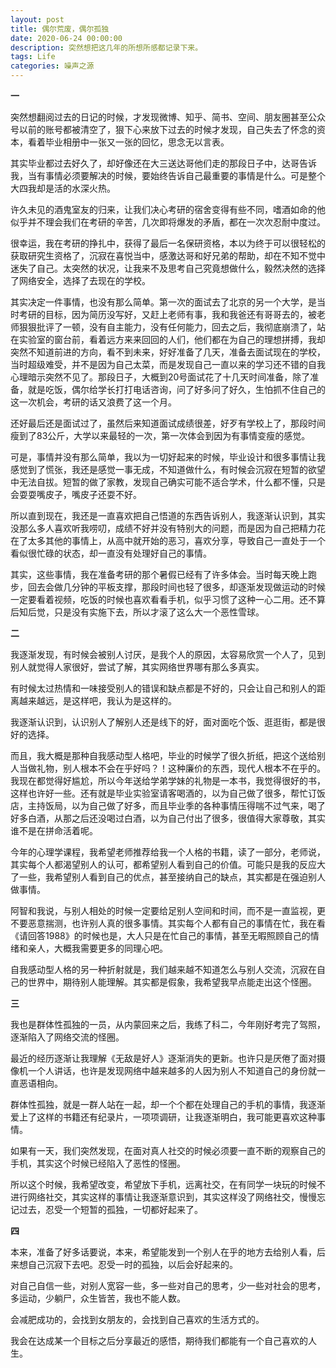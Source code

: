 ```yaml
---
layout: post
title: 偶尔荒废，偶尔孤独
date: 2020-06-24 00:00:00
description: 突然想把这几年的所想所感都记录下来。
tags: Life
categories: 噪声之源
---
```


**一**

突然想翻阅过去的日记的时候，才发现微博、知乎、简书、空间、朋友圈甚至公众号以前的账号都被清空了，狠下心来放下过去的时候才发现，自己失去了怀念的资本，看着毕业相册中一张又一张的回忆，思念无以言表。

其实毕业都过去好久了，却好像还在大三送达哥他们走的那段日子中，达哥告诉我，当有事情必须要解决的时候，要始终告诉自己最重要的事情是什么。可是整个大四我却是活的水深火热。

许久未见的酒鬼室友的归来，让我们决心考研的宿舍变得有些不同，嗜酒如命的他似乎并不理会我们在考研的辛苦，几次即将爆发的矛盾，都在一次次忍耐中度过。

很幸运，我在考研的挣扎中，获得了最后一名保研资格，本以为终于可以很轻松的获取研究生资格了，沉寂在喜悦当中，感激达哥和好兄弟的帮助，却在不知不觉中迷失了自己。太突然的状况，让我来不及思考自己究竟想做什么，毅然决然的选择了网络安全，选择了去现在的学校。

其实决定一件事情，也没有那么简单。第一次的面试去了北京的另一个大学，是当时考研的目标，因为简历没写好，又赶上老师有事，我和我爸还有哥哥去的，被老师狠狠批评了一顿，没有自主能力，没有任何能力，回去之后，我彻底崩溃了，站在实验室的窗台前，看着远方来来回回的人们，他们都在为自己的理想拼搏，我却突然不知道前进的方向，看不到未来，好好准备了几天，准备去面试现在的学校，当时超级难受，并不是因为自己太菜，而是发现自己一直以来的学习还不错的自我心理暗示突然不见了。那段日子，大概到20号面试花了十几天时间准备，除了准备，就是吃饭，偶尔给学长打打电话咨询，问了好多问了好久，生怕抓不住自己的这一次机会，考研的话又浪费了这一个月。

还好最后还是面试过了，虽然后来知道面试成绩很差，好歹有学校上了，那段时间瘦到了83公斤，大学以来最轻的一次，第一次体会到因为有事情变瘦的感觉。

可是，事情并没有那么简单，我以为一切好起来的时候，毕业设计和很多事情让我感觉到了慌张，我还是感觉一事无成，不知道做什么，有时候会沉寂在短暂的欲望中无法自拔。短暂的做了家教，发现自己确实可能不适合学术，什么都不懂，只是会耍耍嘴皮子，嘴皮子还耍不好。

所以直到现在，我还是一直喜欢把自己悟道的东西告诉别人，我逐渐认识到，其实没那么多人喜欢听我唠叨，成绩不好并没有特别大的问题，而是因为自己把精力花在了太多其他的事情上，从高中就开始的恶习，喜欢分享，导致自己一直处于一个看似很忙碌的状态，却一直没有处理好自己的事情。

其实，这些事情，我在准备考研的那个暑假已经有了许多体会。当时每天晚上跑步，回去会做几分钟的平板支撑，那段时间也轻了很多，却逐渐发现做运动的时候一定要看着视频，吃饭的时候也喜欢看看手机，似乎习惯了这种一心二用。还不算后知后觉，只是没有实施下去，所以才滚了这么大一个恶性雪球。

**二**

我逐渐发现，有时候会被别人讨厌，是我个人的原因，太容易欣赏一个人了，见到别人就觉得人家很好，尝试了解，其实网络世界哪有那么多真实。

有时候太过热情和一味接受别人的错误和缺点都是不好的，只会让自己和别人的距离越来越远，是这样吧，我认为是这样的。

我逐渐认识到，认识别人了解别人还是线下的好，面对面吃个饭、逛逛街，都是很好的选择。

而且，我大概是那种自我感动型人格吧，毕业的时候学了很久折纸，把这个送给别人当做礼物，别人根本不会在乎好吗？！这种廉价的东西，现代人根本不在乎的。我现在都觉得好尴尬，所以今年送给学弟学妹的礼物是一本书，我觉得很好的书，这样也许好一些。还有就是毕业实验室请客喝酒的，以为自己做了很多，帮忙订饭店，主持饭局，以为自己做了好多，而且毕业季的各种事情压得喘不过气来，喝了好多白酒，从那之后还没喝过白酒，以为自己付出了很多，很值得大家尊敬，其实谁不是在拼命活着呢。

今年的心理学课程，我希望老师推荐给我一个人格的书籍，读了一部分，老师说，其实每个人都渴望别人的认可，都希望别人看到自己的价值。可能只是我的反应大了一些，我希望别人看到自己的优点，甚至接纳自己的缺点，其实都是在强迫别人做事情。

阿智和我说，与别人相处的时候一定要给足别人空间和时间，而不是一直监视，更不要恶意揣测，也许别人真的很多事情。其实每个人都有自己的事情在忙，我在看《请回答1988》的时候也是，大人只是在忙自己的事情，甚至无暇照顾自己的情绪和亲人，大概我需要更多的同理心吧。

自我感动型人格的另一种折射就是，我们越来越不知道怎么与别人交流，沉寂在自己的世界中，期待别人能理解。其实都是假象，我希望我早点能走出这个怪圈。

**三**

我也是群体性孤独的一员，从内蒙回来之后，我练了科二，今年刚好考完了驾照，逐渐陷入了网络交流的怪圈。

最近的经历逐渐让我理解《无敌是好人》逐渐消失的更新。也许只是厌倦了面对摄像机一个人讲话，也许是发现网络中越来越多的人因为别人不知道自己的身份就一直恶语相向。

群体性孤独，就是一群人站在一起，却一个个都在处理自己的手机的事情，我逐渐爱上了这样的书籍还有纪录片，一项项调研，让我逐渐明白，我可能更喜欢这种事情。

如果有一天，我们突然发现，在面对真人社交的时候必须要一直不断的观察自己的手机，其实这个时候已经陷入了恶性的怪圈。

所以这个时候，我希望改变，希望放下手机，远离社交，在有同学一块玩的时候不进行网络社交，其实这样的事情让我逐渐意识到，其实这样没了网络社交，慢慢忘记过去，忍受一个短暂的孤独，一切都好起来了。

**四**

本来，准备了好多话要说，本来，希望能发到一个别人在乎的地方去给别人看，后来想自己沉寂下去吧。忍受一时的孤独，以后会好起来的。

对自己自信一些，对别人宽容一些，多一些对自己的思考，少一些对社会的思考，多运动，少躺尸，众生皆苦，我也不能人数。

会减肥成功的，会找到女朋友的，会找到自己喜欢的生活方式的。

我会在达成某一个目标之后分享最近的感悟，期待我们都能有一个自己喜欢的人生。